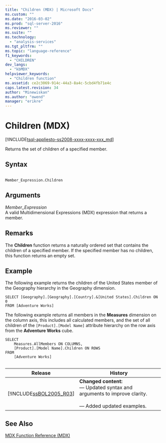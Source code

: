 ```yaml
---
title: "Children (MDX) | Microsoft Docs"
ms.custom: ""
ms.date: "2016-03-02"
ms.prod: "sql-server-2016"
ms.reviewer: ""
ms.suite: ""
ms.technology: 
  - "analysis-services"
ms.tgt_pltfrm: ""
ms.topic: "language-reference"
f1_keywords: 
  - "CHILDREN"
dev_langs: 
  - "kbMDX"
helpviewer_keywords: 
  - "Children function"
ms.assetid: ce2c3069-914c-44a3-8a4c-5cbd4fb71e4c
caps.latest.revision: 34
author: "Minewiskan"
ms.author: "owend"
manager: "erikre"
---
```

# Children (MDX)
[!INCLUDE[tsql-appliesto-ss2008-xxxx-xxxx-xxx_md](../includes/tsql-appliesto-ss2008-xxxx-xxxx-xxx-md.md)]

  Returns the set of children of a specified member.  
  
## Syntax  
  
```  
  
Member_Expression.Children  
```  
  
## Arguments  
 *Member_Expression*  
 A valid Multidimensional Expressions (MDX) expression that returns a member.  
  
## Remarks  
 The **Children** function returns a naturally ordered set that contains the children of a specified member. If the specified member has no children, this function returns an empty set.  
  
## Example  
 The following example returns the children of the United States member of the Geography hierarchy in the Geography dimension.  
  
```  
SELECT [Geography].[Geography].[Country].&[United States].Children ON 0  
FROM [Adventure Works]  
```  
  
 The following example returns all members in the **Measures** dimension on the column axis, this includes all calculated members, and the set of all children of the `[Product].[Model Name]` attribute hierarchy on the row axis from the **Adventure Works** cube.  
  
```  
SELECT  
    Measures.AllMembers ON COLUMNS,  
    [Product].[Model Name].Children ON ROWS  
FROM  
    [Adventure Works]  
  
```  
  
|Release|History|  
|-------------|-------------|  
|[!INCLUDE[ssBOL2005_R03](../includes/ssbol2005-r03-md.md)]|**Changed content:**<br /> — Updated syntax and arguments to improve clarity.<br /><br /> — Added updated examples.|  
  
## See Also  
 [MDX Function Reference &#40;MDX&#41;](../mdx/mdx-function-reference-mdx.md)  
  
  